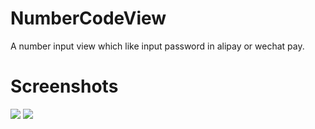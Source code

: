 # NumberCodeView
A number input view which like input password in alipay or wechat pay.

# Screenshots

![](https://github.com/linkaipeng/NumberCodeView/raw/master/screenshots/screenshot_number.png)
![](https://github.com/linkaipeng/NumberCodeView/raw/master/screenshots/screenshot_password.png)
